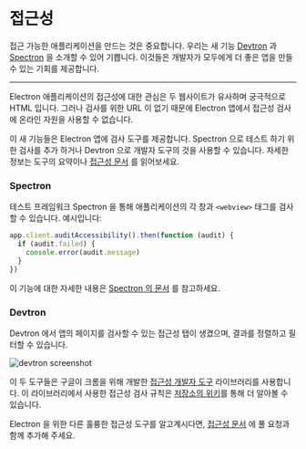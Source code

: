 # 접근성

접근 가능한 애플리케이션을 만드는 것은 중요합니다. 우리는 새 기능
[Devtron](https://electron.atom.io/devtron) 과
[Spectron](https://electron.atom.io/spectron) 을 소개할 수 있어 기쁩니다.
이것들은 개발자가 모두에게 더 좋은 앱을 만들 수 있는 기회를 제공합니다.

---

Electron 애플리케이션의 접근성에 대한 관심은 두 웹사이트가 유사하며 궁극적으로
HTML 입니다. 그러나 검사를 위한 URL 이 없기 때문에 Electron 앱에서 접근성
검사에 온라인 자원을 사용할 수 없습니다.

이 새 기능들은 Electron 앱에 검사 도구를 제공합니다. Spectron 으로 테스트 하기
위한 검사를 추가 하거나 Devtron 으로 개발자 도구의 것을 사용할 수 있습니다.
자세한 정보는 도구의 요약이나
[접근성 문서](http://electron.atom.io/docs/tutorial/accessibility) 를 읽어보세요.

### Spectron

테스트 프레임워크 Spectron 을 통해 애플리케이션의 각 창과 `<webview>` 태그를
검사할 수 있습니다. 예시입니다:

```javascript
app.client.auditAccessibility().then(function (audit) {
  if (audit.failed) {
    console.error(audit.message)
  }
})
```

이 기능에 대한 자세한 내용은
[Spectron 의 문서](https://github.com/electron/spectron#accessibility-testing)
를 참고하세요.

### Devtron

Devtron 에서 앱의 페이지를 검사할 수 있는 접근성 탭이 생겼으며, 결과를 정렬하고
필터할 수 있습니다.

![devtron screenshot](https://cloud.githubusercontent.com/assets/1305617/17156618/9f9bcd72-533f-11e6-880d-389115f40a2a.png)

이 두 도구들은 구글이 크롬을 위해 개발한
[접근성 개발자 도구](https://github.com/GoogleChrome/accessibility-developer-tools)
라이브러리를 사용합니다. 이 라이브러리에서 사용한 접근성 검사 규칙은
[저장소의 위키](https://github.com/GoogleChrome/accessibility-developer-tools/wiki/Audit-Rules)를
통해 더 알아볼 수 있습니다.

Electron 을 위한 다른 훌륭한 접근성 도구를 알고계시다면,
[접근성 문서](http://electron.atom.io/docs/tutorial/accessibility) 에 풀
요청과 함께 추가해 주세요.
